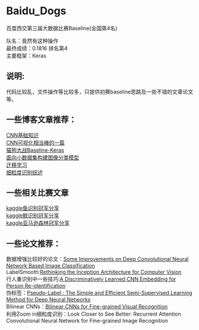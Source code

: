 # Baidu_Dogs
百度西交第三届大数据比赛Baseline(全国第4名)

队名：竟然有这种操作 <br>
最终成绩：0.1816 排名第4<br>
主要框架：Keras<br>

说明:
---
代码比较乱，文件操作等比较多，只提供初赛baseline思路及一些不错的文章论文等。<br>

一些博客文章推荐：
---
[CNN基础知识](https://zhuanlan.zhihu.com/p/27642620?utm_medium=social&utm_source=qq&from=singlemessage&isappinstalled=1)<br>
[CNN可视化相当棒的一篇](https://zhuanlan.zhihu.com/p/24833574?utm_source=tuicool&utm_medium=referral)<br>
[猫狗大战Baseline-Keras](https://ypw.io/dogs-vs-cats-2/#more)<br>
[面向小数据集构建图像分类模型](https://blog.keras.io/building-powerful-image-classification-models-using-very-little-data.html)<br>
[迁移学习](https://github.com/ypwhs/dogs_vs_cats/blob/master/transfer_learning.ipynb)<br>
[细粒度识别综述](https://zhuanlan.zhihu.com/p/24738319)<br>

一些相关比赛文章
---
[kaggle鱼识别冠军分享](https://mp.weixin.qq.com/s?srcid=0710Vt1PfIIuQ1ndrWa7S4mH&scene=23&mid=2652000542&sn=d33ecdaa668ee83aa9da1227579526fd&idx=2&__biz=MzI3MTA0MTk1MA%3D%3D&chksm=f12125efc656acf93ae103bf629c58adb3bf84001698b9e68c850aaf86a1a3b2e4743296c952&mpshare=1#rd)<br>
[kaggle鲸识别冠军分享](https://mp.weixin.qq.com/s?srcid=0717jR0shJpsHITF5EjsY84z&scene=1&mid=2651651403&sn=f0360e5cdcabf938fd8139a18c9d557f&idx=4&__biz=MjM5MTQzNzU2NA%3D%3D&chksm=bd4ddad88a3a53ce9e84c03dbce03674df9e7e6b36cf6221dce4ed0d0e07222205a98c42282a&mpshare=1#rd)<br>
[kaggle亚马逊森林冠军分享](https://zhuanlan.zhihu.com/p/28084438)<br>

一些论文推荐：
---
数据增强比较好的论文：[Some Improvements on Deep Convolutional Neural Network Based Image Classification](https://arxiv.org/ftp/arxiv/papers/1312/1312.5402.pdf)<br>
LabelSmooth:[Rethinking the Inception Architecture for Computer Vision](https://arxiv.org/pdf/1512.00567.pdf)<br>
行人重识别中一些技巧:[A Discriminatively Learned CNN Embedding for Person Re-identification](https://arxiv.org/pdf/1611.05666.pdf)<br>
伪标签：[Pseudo-Label : The Simple and Efficient Semi-Supervised Learning Method for Deep Neural Networks](http://10.3.200.202/cache/3/03/deeplearning.net/c06605c2c336af52317aa58bf5dcfa76/pseudo_label_final.pdf)<br>
Bilinear CNNs：[Bilinear CNNs for Fine-grained Visual Recognition](https://arxiv.org/pdf/1504.07889.pdf)<br>
利用Zoom in细粒度识别：Look Closer to See Better: Recurrent Attention Convolutional Neural Network for Fine-grained Image Recognition
